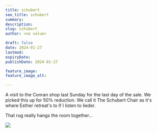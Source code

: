 ```yaml
---
title: schubert
seo_title: schubert
summary: 
description: 
slug: schubert
author: <no value>

draft: false
date: 2024-01-27
lastmod: 
expiryDate: 
publishDate: 2024-01-27

feature_image: 
feature_image_alt: 

---
```

A visit to the Conran shop last Sunday for the last day of the sale. We picked this up for 50% reduction. We call it The Schubert Chair as it's where Esther retreat's to if I listen to lieder.

That rug really hangs the room together...

![](/images/6305.jpeg)
